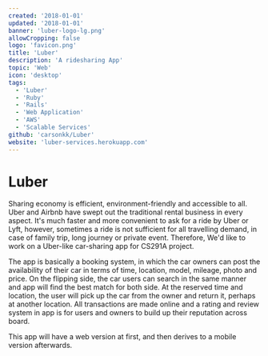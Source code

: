 ```yaml
---
created: '2018-01-01'
updated: '2018-01-01'
banner: 'luber-logo-lg.png'
allowCropping: false
logo: 'favicon.png'
title: 'Luber'
description: 'A ridesharing App'
topic: 'Web'
icon: 'desktop'
tags:
  - 'Luber'
  - 'Ruby'
  - 'Rails'
  - 'Web Application'
  - 'AWS'
  - 'Scalable Services'
github: 'carsonkk/Luber'
website: 'luber-services.herokuapp.com'
---
```


# Luber

Sharing economy is efficient, environment-friendly and accessible to all. Uber and Airbnb have swept out the traditional rental business in every aspect. It's much faster and more convenient to ask for a ride by Uber or Lyft, however, sometimes a ride is not sufficient for all travelling demand, in case of family trip, long journey or private event. Therefore, We'd like to work on a Uber-like car-sharing app for CS291A project.

The app is basically a booking system, in which the car owners can post the availability of their car in terms of time, location, model, mileage, photo and price. On the flipping side, the car users can search in the same manner and app will find the best match for both side. At the reserved time and location, the user will pick up the car from the owner and return it, perhaps at another location. All transactions are made online and a rating and review system in app is for users and owners to build up their reputation across board.

This app will have a web version at first, and then derives to a mobile version afterwards.